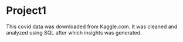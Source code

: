# Project1
This covid data was downloaded from Kaggle.com. It was cleaned and analyzed using SQL after which insights was generated.
